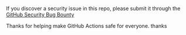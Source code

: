 If you discover a security issue in this repo, please submit it through the [GitHub Security Bug Bounty](https://hackerone.com/github)

Thanks for helping make GitHub Actions safe for everyone.
thanks 
